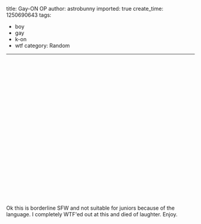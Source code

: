 title: Gay-ON OP
author: astrobunny
imported: true
create_time: 1250690643
tags:
- boy
- gay
- k-on
- wtf
category: Random
---
<object width="500" height="375"><param name="movie" value="http://www.youtube.com/v/hwLRCCmQjMc&amp;hl=en&amp;fs=1&amp;">
<param name="allowFullScreen" value="true">
<param name="allowscriptaccess" value="always">
<embed src="http://www.youtube.com/v/hwLRCCmQjMc&amp;hl=en&amp;fs=1&amp;" type="application/x-shockwave-flash" allowscriptaccess="always" allowfullscreen="true" width="500" height="375"></embed></object>  
  
Ok this is borderline SFW and not suitable for juniors because of the language. I completely WTF'ed out at this and died of laughter. Enjoy.